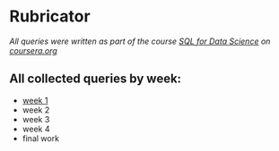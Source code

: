 # Rubricator

*All queries were written as part of the course [SQL for Data Science](https://www.coursera.org/learn/sql-for-data-science) on [coursera.org](https://www.coursera.org)*</br>

## All collected queries by week:

- [week 1](SQL_queries/WEEK_1.md)
- week 2
- week 3
- week 4
- final work